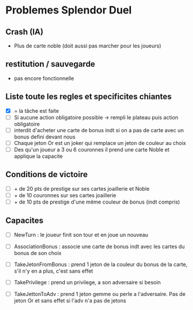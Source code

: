 # Problemes Splendor Duel

## Crash (IA)
* Plus de carte noble (doit aussi pas marcher pour les joueurs)

## restitution / sauvegarde
* pas encore fonctionnelle

## Liste toute les regles et specificites chiantes
- [x] = la tâche est faite
- [ ] Si aucune action obligatoire possible -> rempli le plateau puis action obligatoire
- [ ] interdit d'acheter une carte de bonus indt si on a pas de carte avec un bonus defini devant nous
- [ ] Chaque jeton Or est un joker qui remplace un jeton de couleur au choix
- [ ] Des qu'un joueur a 3 ou 6 couronnes il prend une carte Noble et applique la capacite

## Conditions de victoire
- [ ] \+ de 20 pts de prestige sur ses cartes joaillerie et Noble
- [ ] \+ de 10 couronnes sur ses cartes joaillerie
- [ ] \+ de 10 pts de prestige d'une même couleur de bonus (indt compris)

## Capacites
- [ ] NewTurn : le joueur finit son tour et en joue un nouveau
- [ ] AssociationBonus : associe une carte de bonus indt avec les cartes du bonus de son choix
- [ ] TakeJetonFromBonus : prend 1 jeton de la couleur du bonus de la carte, s'il n'y en a plus, c'est sans effet
- [ ] TakePrivilege : prend un privilege, a son adversaire si besoin
- [ ] TakeJettonToAdv : prend 1 jeton gemme ou perle a l'adversaire. Pas de jeton Or et sans effet si l'adv n'a pas de jetons

